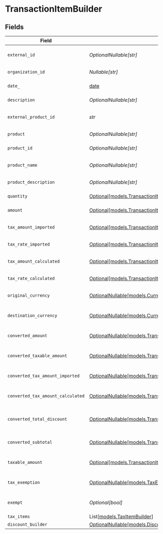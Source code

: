 # TransactionItemBuilder


## Fields

| Field                                                                                                                                          | Type                                                                                                                                           | Required                                                                                                                                       | Description                                                                                                                                    |
| ---------------------------------------------------------------------------------------------------------------------------------------------- | ---------------------------------------------------------------------------------------------------------------------------------------------- | ---------------------------------------------------------------------------------------------------------------------------------------------- | ---------------------------------------------------------------------------------------------------------------------------------------------- |
| `external_id`                                                                                                                                  | *OptionalNullable[str]*                                                                                                                        | :heavy_minus_sign:                                                                                                                             | External item identifier.                                                                                                                      |
| `organization_id`                                                                                                                              | *Nullable[str]*                                                                                                                                | :heavy_check_mark:                                                                                                                             | Organization identifier.                                                                                                                       |
| `date_`                                                                                                                                        | [date](https://docs.python.org/3/library/datetime.html#date-objects)                                                                           | :heavy_check_mark:                                                                                                                             | Date/time of item.                                                                                                                             |
| `description`                                                                                                                                  | *OptionalNullable[str]*                                                                                                                        | :heavy_minus_sign:                                                                                                                             | Item description                                                                                                                               |
| `external_product_id`                                                                                                                          | *str*                                                                                                                                          | :heavy_check_mark:                                                                                                                             | External product identifier.                                                                                                                   |
| `product`                                                                                                                                      | *OptionalNullable[str]*                                                                                                                        | :heavy_minus_sign:                                                                                                                             | Product name                                                                                                                                   |
| `product_id`                                                                                                                                   | *OptionalNullable[str]*                                                                                                                        | :heavy_minus_sign:                                                                                                                             | Product identifier.                                                                                                                            |
| `product_name`                                                                                                                                 | *OptionalNullable[str]*                                                                                                                        | :heavy_minus_sign:                                                                                                                             | Product name (detailed)                                                                                                                        |
| `product_description`                                                                                                                          | *OptionalNullable[str]*                                                                                                                        | :heavy_minus_sign:                                                                                                                             | Product description                                                                                                                            |
| `quantity`                                                                                                                                     | [Optional[models.TransactionItemBuilderQuantity]](../models/transactionitembuilderquantity.md)                                                 | :heavy_minus_sign:                                                                                                                             | Quantity of item.                                                                                                                              |
| `amount`                                                                                                                                       | [Optional[models.TransactionItemBuilderAmount]](../models/transactionitembuilderamount.md)                                                     | :heavy_minus_sign:                                                                                                                             | Item amount.                                                                                                                                   |
| `tax_amount_imported`                                                                                                                          | [Optional[models.TransactionItemBuilderTaxAmountImported]](../models/transactionitembuildertaxamountimported.md)                               | :heavy_minus_sign:                                                                                                                             | Imported tax amount for the item.                                                                                                              |
| `tax_rate_imported`                                                                                                                            | [Optional[models.TransactionItemBuilderTaxRateImported]](../models/transactionitembuildertaxrateimported.md)                                   | :heavy_minus_sign:                                                                                                                             | Imported tax rate.                                                                                                                             |
| `tax_amount_calculated`                                                                                                                        | [Optional[models.TransactionItemBuilderTaxAmountCalculated]](../models/transactionitembuildertaxamountcalculated.md)                           | :heavy_minus_sign:                                                                                                                             | Calculated tax amount for the item.                                                                                                            |
| `tax_rate_calculated`                                                                                                                          | [Optional[models.TransactionItemBuilderTaxRateCalculated]](../models/transactionitembuildertaxratecalculated.md)                               | :heavy_minus_sign:                                                                                                                             | Calculated tax rate.                                                                                                                           |
| `original_currency`                                                                                                                            | [OptionalNullable[models.CurrencyEnum]](../models/currencyenum.md)                                                                             | :heavy_minus_sign:                                                                                                                             | Original currency code.                                                                                                                        |
| `destination_currency`                                                                                                                         | [OptionalNullable[models.CurrencyEnum]](../models/currencyenum.md)                                                                             | :heavy_minus_sign:                                                                                                                             | Destination currency code.                                                                                                                     |
| `converted_amount`                                                                                                                             | [OptionalNullable[models.TransactionItemBuilderConvertedAmount]](../models/transactionitembuilderconvertedamount.md)                           | :heavy_minus_sign:                                                                                                                             | Converted item amount.                                                                                                                         |
| `converted_taxable_amount`                                                                                                                     | [OptionalNullable[models.TransactionItemBuilderConvertedTaxableAmount]](../models/transactionitembuilderconvertedtaxableamount.md)             | :heavy_minus_sign:                                                                                                                             | Converted taxable amount.                                                                                                                      |
| `converted_tax_amount_imported`                                                                                                                | [OptionalNullable[models.TransactionItemBuilderConvertedTaxAmountImported]](../models/transactionitembuilderconvertedtaxamountimported.md)     | :heavy_minus_sign:                                                                                                                             | Converted imported tax amount.                                                                                                                 |
| `converted_tax_amount_calculated`                                                                                                              | [OptionalNullable[models.TransactionItemBuilderConvertedTaxAmountCalculated]](../models/transactionitembuilderconvertedtaxamountcalculated.md) | :heavy_minus_sign:                                                                                                                             | Converted calculated tax amount                                                                                                                |
| `converted_total_discount`                                                                                                                     | [OptionalNullable[models.TransactionItemBuilderConvertedTotalDiscount]](../models/transactionitembuilderconvertedtotaldiscount.md)             | :heavy_minus_sign:                                                                                                                             | Converted total discount amount.                                                                                                               |
| `converted_subtotal`                                                                                                                           | [OptionalNullable[models.TransactionItemBuilderConvertedSubtotal]](../models/transactionitembuilderconvertedsubtotal.md)                       | :heavy_minus_sign:                                                                                                                             | Converted subtotal amount.                                                                                                                     |
| `taxable_amount`                                                                                                                               | [Optional[models.TransactionItemBuilderTaxableAmount]](../models/transactionitembuildertaxableamount.md)                                       | :heavy_minus_sign:                                                                                                                             | Taxable amount for the item.                                                                                                                   |
| `tax_exemption`                                                                                                                                | [OptionalNullable[models.TaxExemptionEnum]](../models/taxexemptionenum.md)                                                                     | :heavy_minus_sign:                                                                                                                             | Tax exemption status.                                                                                                                          |
| `exempt`                                                                                                                                       | *Optional[bool]*                                                                                                                               | :heavy_minus_sign:                                                                                                                             | Indicates if the item is exempt.                                                                                                               |
| `tax_items`                                                                                                                                    | List[[models.TaxItemBuilder](../models/taxitembuilder.md)]                                                                                     | :heavy_minus_sign:                                                                                                                             | N/A                                                                                                                                            |
| `discount_builder`                                                                                                                             | [OptionalNullable[models.DiscountBuilder]](../models/discountbuilder.md)                                                                       | :heavy_minus_sign:                                                                                                                             | N/A                                                                                                                                            |